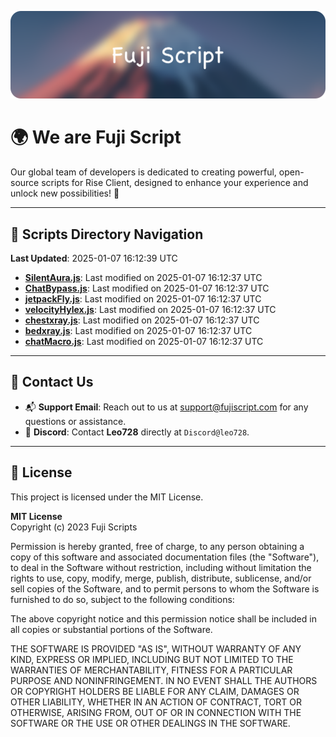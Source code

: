![Banner](.github/b.webp)

# 🌍 **We are Fuji Script**

Our global team of developers is dedicated to creating powerful, open-source scripts for Rise Client, designed to enhance your experience and unlock new possibilities! 🌟

---
<!-- SCRIPTS_NAVIGATION_START -->
## 📂 **Scripts Directory Navigation**

**Last Updated**: 2025-01-07 16:12:39 UTC

- **[SilentAura.js](scripts/SilentAura.js)**: Last modified on 2025-01-07 16:12:37 UTC
- **[ChatBypass.js](scripts/ChatBypass.js)**: Last modified on 2025-01-07 16:12:37 UTC
- **[jetpackFly.js](scripts/jetpackFly.js)**: Last modified on 2025-01-07 16:12:37 UTC
- **[velocityHylex.js](scripts/velocityHylex.js)**: Last modified on 2025-01-07 16:12:37 UTC
- **[chestxray.js](scripts/chestxray.js)**: Last modified on 2025-01-07 16:12:37 UTC
- **[bedxray.js](scripts/bedxray.js)**: Last modified on 2025-01-07 16:12:37 UTC
- **[chatMacro.js](scripts/chatMacro.js)**: Last modified on 2025-01-07 16:12:37 UTC

<!-- SCRIPTS_NAVIGATION_END -->

---

## 💬 **Contact Us**  
- 📬 **Support Email**: Reach out to us at [support@fujiscript.com](mailto:support@fujiscript.com) for any questions or assistance.  
- 💬 **Discord**: Contact **Leo728** directly at `Discord@leo728`.

---

## 📜 **License**

This project is licensed under the MIT License.  

**MIT License**  
Copyright (c) 2023 Fuji Scripts  

Permission is hereby granted, free of charge, to any person obtaining a copy of this software and associated documentation files (the "Software"), to deal in the Software without restriction, including without limitation the rights to use, copy, modify, merge, publish, distribute, sublicense, and/or sell copies of the Software, and to permit persons to whom the Software is furnished to do so, subject to the following conditions:  

The above copyright notice and this permission notice shall be included in all copies or substantial portions of the Software.  

THE SOFTWARE IS PROVIDED "AS IS", WITHOUT WARRANTY OF ANY KIND, EXPRESS OR IMPLIED, INCLUDING BUT NOT LIMITED TO THE WARRANTIES OF MERCHANTABILITY, FITNESS FOR A PARTICULAR PURPOSE AND NONINFRINGEMENT. IN NO EVENT SHALL THE AUTHORS OR COPYRIGHT HOLDERS BE LIABLE FOR ANY CLAIM, DAMAGES OR OTHER LIABILITY, WHETHER IN AN ACTION OF CONTRACT, TORT OR OTHERWISE, ARISING FROM, OUT OF OR IN CONNECTION WITH THE SOFTWARE OR THE USE OR OTHER DEALINGS IN THE SOFTWARE.  
